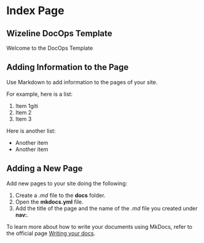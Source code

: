 # Index Page

## Wizeline DocOps Template

Welcome to the DocOps Template

## Adding Information to the Page

Use Markdown to add information to the pages of your site.

For example, here is a list:

1.  Item 1giti 
2.  Item 2
3.  Item 3

Here is another list:

* Another item
* Another item

## Adding a New Page

Add new pages to your site doing the following:

1. Create a _.md_ file to the **docs** folder.
2. Open the **mkdocs.yml** file.
3. Add the title of the page and the name of the _.md_ file you created under **nav:**.

To learn more about how to write your documents using MkDocs, refer to the official page [Writing your docs](https://www.mkdocs.org/user-guide/writing-your-docs/).
